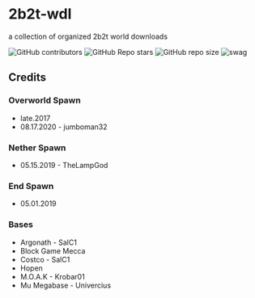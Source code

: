 # 2b2t-wdl
a collection of organized 2b2t world downloads

![GitHub contributors](https://img.shields.io/github/contributors/jumboman32/2b2t-wdl)
![GitHub Repo stars](https://img.shields.io/github/stars/jumboman32/2b2t-wdl)
![GitHub repo size](https://img.shields.io/github/repo-size/jumboman32/2b2t-wdl)
![swag](https://img.shields.io/badge/swag-yes-blue)

## Credits
### Overworld Spawn
* late.2017
* 08.17.2020 - jumboman32
### Nether Spawn
* 05.15.2019 - TheLampGod
### End Spawn
* 05.01.2019
### Bases
* Argonath - SalC1
* Block Game Mecca
* Costco - SalC1
* Hopen
* M.O.A.K - Krobar01
* Mu Megabase - Univercius
